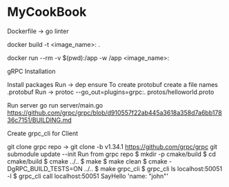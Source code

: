 # MyCookBook

Dockerfile -> go linter

docker build -t <image_name>:<tag> .
	
docker run --rm -v $(pwd):/app -w /app <image_name>:<tag>
	
gRPC Installation

Install packages
Run -> dep ensure
To create protobuf
create a file names <filename>.protobuf
Run -> protoc --go_out=plugins=grpc:. protos/helloworld.proto

Run server
go run server/main.go
https://github.com/grpc/grpc/blob/d910557f22ab445a3618a358d7a6bb17836c7151/BUILDING.md												

Create grpc_cli for Client

git clone grpc repo -> git clone -b v1.34.1 https://github.com/grpc/grpc
git submodule update --init
Run from grpc repo
$ mkdir -p cmake/build
$ cd cmake/build
$ cmake ../..
$ make
$ make clean
$ cmake -DgRPC_BUILD_TESTS=ON ../..
$ make grpc_cli
$ grpc_cli ls localhost:50051 -l
$ grpc_cli call localhost:50051 SayHello 'name: "john"'	

